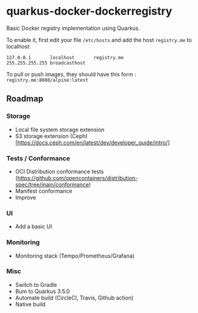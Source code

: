 # quarkus-docker-dockerregistry

Basic Docker registry implementation using Quarkus.

To enable it, first edit your file `/etc/hosts` and add the host `registry.me` to localhost:

```
127.0.0.1       localhost       registry.me
255.255.255.255 broadcasthost
```

To pull or push images, they should have this form : `registry.me:8080/alpine:latest`

## Roadmap

### Storage

* Local file system storage extension
* S3 storage extension (Ceph)[https://docs.ceph.com/en/latest/dev/developer_guide/intro/]

### Tests / Conformance

* OCI Distribution conformance tests (https://github.com/opencontainers/distribution-spec/tree/main/conformance)
* Manifest conformance
* Improve 

### UI

* Add a basic UI

### Monitoring

* Monitoring stack (Tempo/Prometheus/Grafana)

### Misc

* Switch to Gradle
* Bum to Quarkus 3.5.0
* Automate build (CircleCI, Travis, Github action)
* Native build